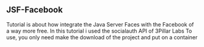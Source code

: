 <h2>JSF-Facebook</h2>
<p>
Tutorial is about how integrate the Java Server Faces with the Facebook of a way more free.
In this tutorial i used the socialauth API of 3Pillar Labs
To use, you only need make the download of the project and put on a container
</p>
